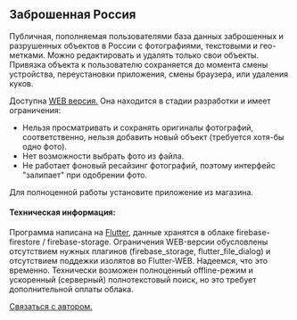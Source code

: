<h2>Заброшенная Россия</h2>

Публичная, пополняемая пользователями база данных заброшенных и разрушенных объектов в России с фотографиями, текстовыми и гео- метками. Можно редактировать и удалять только свои объекты. Привязка объекта к пользователю сохраняется до момента смены устройства, переустановки приложения, смены браузера, или удаления куков.

Доступна <a href="https://balajahe.github.io/AbandonedRussia/build/web/index.html">WEB версия.</a> 
Она находится в стадии разработки и имеет ограничения:
- Нельзя просматривать и сохранять оригиналы фотографий, соответственно, нельзя добавить новый объект (требуется хотя-бы одно фото).
- Нет возможности выбрать фото из файла.
- Не работает фоновый ресайзинг фотографий, поэтому интерфейс "залипает" при одобрении фото.

Для полноценной работы установите приложение из магазина.

<h4>Техническая информация:</h4>
Программа написана на <a href="https://flutter.dev/">Flutter</a>, данные хранятся в облаке firebase-firestore / firebase-storage. Ограничения WEB-версии обусловлены отсутствием нужных плагинов (firebase_storage, flutter_file_dialog) и отсутствием поддежки изолятов во Flutter-WEB. Надеемся, что это временно. Технически возможен полноценный offline-режим и ускоренный (серверный) полнотекстовый поиск, но это требует дополнительной оплаты облака.

<a href="https://t.me/balajahe">Связаться с автором.</a>

